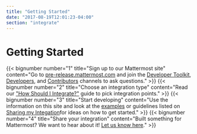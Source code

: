 ```yaml
---
title: "Getting Started"
date: "2017-08-19T12:01:23-04:00"
section: "integrate"
---
```


# Getting Started

{{< bignumber number="1" title="Sign up to our Mattermost site" content="Go to [pre-release.mattermost.com](https://pre-release.mattermost.com/signup_user_complete/?id=f1924a8db44ff3bb41c96424cdc20676) and join the [Developer Toolkit](https://pre-release.mattermost.com/core/channels/developer-toolkit), [Developers](https://pre-release.mattermost.com/core/channels/developers), and [Contributors](https://pre-release.mattermost.com/core/channels/tickets) channels to ask questions." >}}
{{< bignumber number="2" title="Choose an integration type" content="Read our [\"How Should I Integrate?\"](/integrate/getting-started/how-should-i-integrate) guide to pick integration points." >}}
{{< bignumber number="3" title="Start developing" content="Use the information on this site and look at the [examples](/integrate/examples) or guidelines listed on [Sharing my Integation](/integrate/getting-started/integration-contribution-guidelines)for ideas on how to get started." >}}
{{< bignumber number="4" title="Share your integration" content="Built something for Mattermost? We want to hear about it! [Let us know here](https://www.mattermost.org/share-your-mattermost-projects/)." >}}
